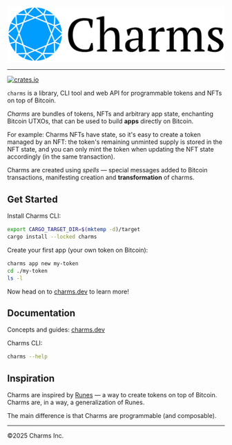 ![Charms](.github/logo-charms.png)

---
[![crates.io](https://img.shields.io/crates/v/charms)](https://crates.io/crates/charms)

`charms` is a library, CLI tool and web API for programmable tokens and NFTs on top of Bitcoin.

_Charms_ are bundles of tokens, NFTs and arbitrary app state, enchanting Bitcoin UTXOs, that can be used to build
**apps** directly on Bitcoin.

For example: Charms NFTs have state, so it's easy to create a token managed by an NFT: the token's remaining unminted
supply is stored in the NFT state, and you can only mint the token when updating the NFT state accordingly (in the same
transaction).

Charms are created using _spells_ — special messages added to Bitcoin transactions, manifesting creation and
**transformation** of charms.

## Get Started

Install Charms CLI:

```sh
export CARGO_TARGET_DIR=$(mktemp -d)/target
cargo install --locked charms
```

Create your first app (your own token on Bitcoin):

```sh
charms app new my-token
cd ./my-token
ls -l
```

Now head on to [charms.dev](https://charms.dev) to learn more!

## Documentation

Concepts and guides: [charms.dev](https://charms.dev)

Charms CLI:

```sh
charms --help
```

## Inspiration

Charms are inspired by [Runes](https://docs.ordinals.com/runes.html) — a way to create tokens on top of Bitcoin. Charms
are, in a way, a generalization of Runes.

The main difference is that Charms are programmable (and composable).

---
©️2025 Charms Inc.
